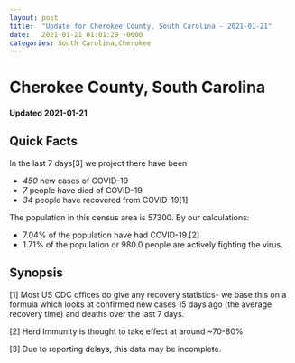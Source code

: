 ```yaml
---
layout: post
title:  "Update for Cherokee County, South Carolina - 2021-01-21"
date:   2021-01-21 01:01:29 -0600
categories: South Carolina,Cherokee
---
```


# Cherokee County, South Carolina
#### Updated 2021-01-21

## Quick Facts

In the last 7 days[3] we project there have been
- *450* new cases of COVID-19
- *7* people have died of COVID-19
- *34* people have recovered from COVID-19[1]

The population in this census area is 57300. By our calculations:
- 7.04% of the population have had COVID-19.[2]
- 1.71% of the population or 980.0 people are actively fighting the virus.

## Synopsis




[1] Most US CDC offices do give any recovery statistics- we base this on a formula which looks at confirmed new cases
15 days ago (the average recovery time) and deaths over the last 7 days.

[2] Herd Immunity is thought to take effect at around ~70-80%

[3] Due to reporting delays, this data may be incomplete.
 
    